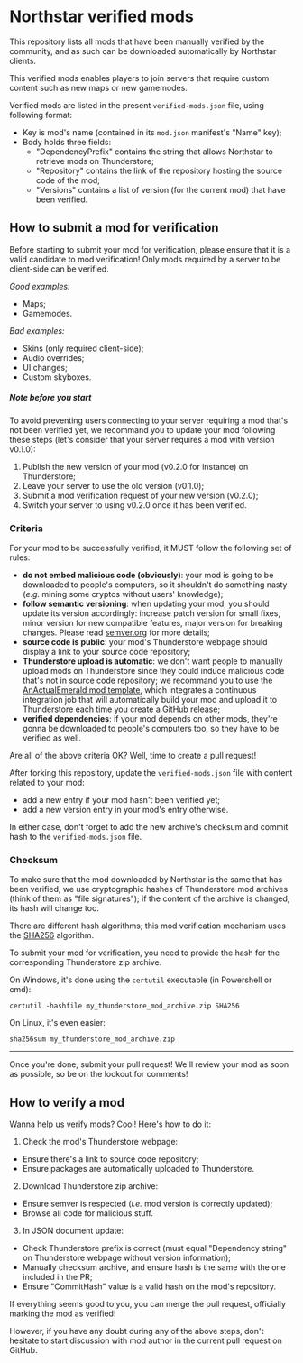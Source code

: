# Northstar verified mods

This repository lists all mods that have been manually verified by the community, and as such can be downloaded automatically by Northstar clients.

This verified mods enables players to join servers that require custom content such as new maps or new gamemodes.

Verified mods are listed in the present `verified-mods.json` file, using following format:
* Key is mod's name (contained in its `mod.json` manifest's "Name" key);
* Body holds three fields:
  * "DependencyPrefix" contains the string that allows Northstar to retrieve mods on Thunderstore;
  * "Repository" contains the link of the repository hosting the source code of the mod;
  * "Versions" contains a list of version (for the current mod) that have been verified.

## How to submit a mod for verification

Before starting to submit your mod for verification, please ensure that it is a valid candidate to mod verification! Only mods required by a server to be client-side can be verified.

*Good examples:*
* Maps;
* Gamemodes.

*Bad examples:*
* Skins (only required client-side);
* Audio overrides;
* UI changes;
* Custom skyboxes.

##### Note before you start

To avoid preventing users connecting to your server requiring a mod that's not been verified yet, we recommand you to update your mod following these steps (let's consider that your server requires a mod with version v0.1.0):
1. Publish the new version of your mod (v0.2.0 for instance) on Thunderstore;
2. Leave your server to use the old version (v0.1.0);
3. Submit a mod verification request of your new version (v0.2.0);
4. Switch your server to using v0.2.0 once it has been verified.

### Criteria

For your mod to be successfully verified, it MUST follow the following set of rules:
* **do not embed malicious code (obviously)**: your mod is going to be downloaded to people's computers, so it shouldn't do something nasty (*e.g.* mining some cryptos without users' knowledge);
* **follow semantic versioning**: when updating your mod, you should update its version accordingly: increase patch version for small fixes, minor version for new compatible features, major version for breaking changes. Please read [semver.org](https://semver.org/) for more details;
* **source code is public**: your mod's Thunderstore webpage should display a link to your source code repository;
* **Thunderstore upload is automatic**: we don't want people to manually upload mods on Thunderstore since they could induce malicious code that's not in source code repository; we recommand you to use the [AnActualEmerald mod template](https://github.com/GreenTF/NSModTemplate), which integrates a continuous integration job that will automatically build your mod and upload it to Thunderstore each time you create a GitHub release;
* **verified dependencies**: if your mod depends on other mods, they're gonna be downloaded to people's computers too, so they have to be verified as well.

Are all of the above criteria OK? Well, time to create a pull request!

After forking this repository, update the `verified-mods.json` file with content related to your mod:
* add a new entry if your mod hasn't been verified yet;
* add a new version entry in your mod's entry otherwise.

In either case, don't forget to add the new archive's checksum and commit hash to the `verified-mods.json` file.

### Checksum

To make sure that the mod downloaded by Northstar is the same that has been verified, we use cryptographic hashes of Thunderstore mod archives (think of them as "file signatures"); if the content of the archive is changed, its hash will change too.

There are different hash algorithms; this mod verification mechanism uses the [SHA256](https://www.movable-type.co.uk/scripts/sha256.html) algorithm.

To submit your mod for verification, you need to provide the hash for the corresponding Thunderstore zip archive.

On Windows, it's done using the `certutil` executable (in Powershell or cmd):
```shell
certutil -hashfile my_thunderstore_mod_archive.zip SHA256
```

On Linux, it's even easier:
```shell
sha256sum my_thunderstore_mod_archive.zip
```
---

Once you're done, submit your pull request! We'll review your mod as soon as possible, so be on the lookout for comments!

## How to verify a mod

Wanna help us verify mods? Cool! Here's how to do it:

1. Check the mod's Thunderstore webpage:
  * Ensure there's a link to source code repository;
  * Ensure packages are automatically uploaded to Thunderstore.
2. Download Thunderstore zip archive:
  * Ensure semver is respected (*i.e.* mod version is correctly updated);
  * Browse all code for malicious stuff.
3. In JSON document update:
  * Check Thunderstore prefix is correct (must equal "Dependency string" on Thunderstore webpage without version information);
  * Manually checksum archive, and ensure hash is the same with the one included in the PR;
  * Ensure "CommitHash" value is a valid hash on the mod's repository.

If everything seems good to you, you can merge the pull request, officially marking the mod as verified!

However, if you have any doubt during any of the above steps, don't hesitate to start discussion with mod author in the current pull request on GitHub.
